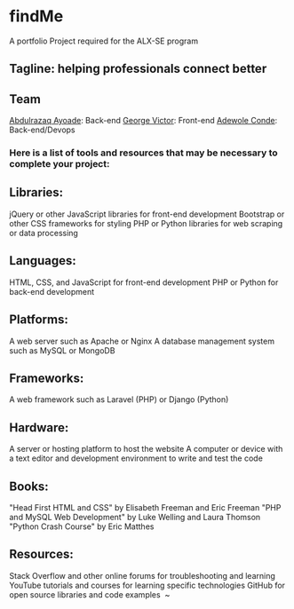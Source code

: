 # findMe
A portfolio Project required for the ALX-SE program

## Tagline: helping professionals connect better

## Team
[Abdulrazaq Ayoade](https://github.com/AYcrown77): Back-end 
[George Victor](https://github.com/Bro-vick): Front-end 
[Adewole Conde](https://github.com/phatboislym): Back-end/Devops

### Here is a list of tools and resources that may be necessary to complete your project:

## Libraries:
jQuery or other JavaScript libraries for front-end development
Bootstrap or other CSS frameworks for styling
PHP or Python libraries for web scraping or data processing

## Languages:
HTML, CSS, and JavaScript for front-end development
PHP or Python for back-end development

## Platforms:
A web server such as Apache or Nginx
A database management system such as MySQL or MongoDB

## Frameworks:
A web framework such as Laravel (PHP) or Django (Python)

## Hardware:
A server or hosting platform to host the website
A computer or device with a text editor and development environment to write and test the code

## Books:
"Head First HTML and CSS" by Elisabeth Freeman and Eric Freeman
"PHP and MySQL Web Development" by Luke Welling and Laura Thomson
"Python Crash Course" by Eric Matthes

## Resources:
Stack Overflow and other online forums for troubleshooting and learning
YouTube tutorials and courses for learning specific technologies
GitHub for open source libraries and code examples 
~                                                  
